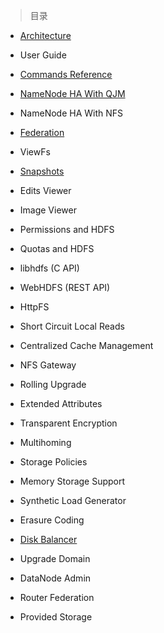 
> 目录

- [Architecture](https://github.com/ZGG2016/hadoop-website/blob/master/HDFS/Architecture.md)

- User Guide

- [Commands Reference](https://github.com/ZGG2016/hadoop-website/blob/master/HDFS/Commands%20Reference.md)

- [NameNode HA With QJM](https://github.com/ZGG2016/hadoop-website/blob/master/HDFS/NameNode%20HA%20With%20QJM.md)

- NameNode HA With NFS

- [Federation](https://github.com/ZGG2016/hadoop-website/blob/master/HDFS/Federation.md)

- ViewFs

- [Snapshots](https://github.com/ZGG2016/hadoop-website/blob/master/HDFS/Snapshots.md)

- Edits Viewer

- Image Viewer

- Permissions and HDFS

- Quotas and HDFS

- libhdfs (C API)

- WebHDFS (REST API)

- HttpFS

- Short Circuit Local Reads

- Centralized Cache Management

- NFS Gateway

- Rolling Upgrade

- Extended Attributes

- Transparent Encryption

- Multihoming

- Storage Policies

- Memory Storage Support

- Synthetic Load Generator

- Erasure Coding

- [Disk Balancer]()

- Upgrade Domain

- DataNode Admin

- Router Federation

- Provided Storage

